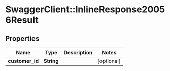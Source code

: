 # SwaggerClient::InlineResponse20056Result

## Properties
Name | Type | Description | Notes
------------ | ------------- | ------------- | -------------
**customer_id** | **String** |  | [optional] 


